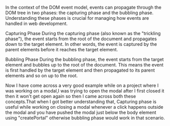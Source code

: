 In the context of the DOM event model, events can propagate through the DOM tree in two phases: the capturing phase and the bubbling phase. Understanding these phases is crucial for managing how events are handled in web development.

Capturing Phase
    During the capturing phase (also known as the "trickling phase"), the event starts from the root of the document and propagates down to the target element. In other words, the event is captured by the parent elements before it reaches the target element.



Bubbling Phase
    During the bubbling phase, the event starts from the target element and bubbles up to the root of the document. This means the event is first handled by the target element and then propagated to its parent elements and so on up to the root.


Now I have come across a very good example while on a project where I was working on a modal,I was trying to open the modal after I first closed it then it won't get open again so then I came across both these concepts.That when I got better understanding that,
Capturing phase is useful while working on closing a modal whenever a click happens outside the modal and you have pushed the modal just below the body element using "createPortal" otherwise bubbling phase would work in that scenario.